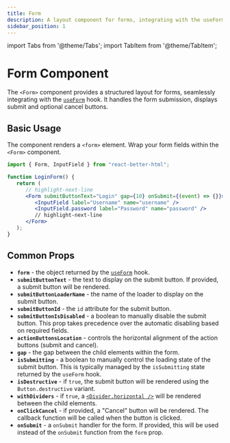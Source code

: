 ```yaml
---
title: Form
description: A layout component for forms, integrating with the useForm hook
sidebar_position: 1
---
```


import Tabs from '@theme/Tabs';
import TabItem from '@theme/TabItem';

# Form Component

The `<Form>` component provides a structured layout for forms, seamlessly integrating with the [`useForm`](../hooks/use-form) hook. It handles the form submission, displays submit and optional cancel buttons.

## Basic Usage

The component renders a `<form>` element. Wrap your form fields within the `<Form>` component.

```jsx
import { Form, InputField } from "react-better-html";

function LoginForm() {
   return (
      // highlight-next-line
      <Form submitButtonText="Login" gap={10} onSubmit={(event) => {}}>
         <InputField label="Username" name="username" />
         <InputField.password label="Password" name="password" />
         // highlight-next-line
      </Form>
   );
}
```

## Common Props

-  **`form`** - the object returned by the [`useForm`](../hooks/use-form) hook.
-  **`submitButtonText`** - the text to display on the submit button. If provided, a submit button will be rendered.
-  **`submitButtonLoaderName`** - the name of the loader to display on the submit button.
-  **`submitButtonId`** - the `id` attribute for the submit button.
-  **`submitButtonIsDisabled`** - a boolean to manually disable the submit button. This prop takes precedence over the automatic disabling based on required fields.
-  **`actionButtonsLocation`** - controls the horizontal alignment of the action buttons (submit and cancel).
-  **`gap`** - the gap between the child elements within the form.
-  **`isSubmitting`** - a boolean to manually control the loading state of the submit button. This is typically managed by the `isSubmitting` state returned by the `useForm` hook.
-  **`isDestructive`** - if `true`, the submit button will be rendered using the `Button.destructive` variant.
-  **`withDividers`** - if `true`, a [`<Divider.horizontal />`](../other/divider.md) will be rendered between the child elements.
-  **`onClickCancel`** - if provided, a "Cancel" button will be rendered. The callback function will be called when the button is clicked.
-  **`onSubmit`** - a `onSubmit` handler for the form. If provided, this will be used instead of the `onSubmit` function from the `form` prop.
